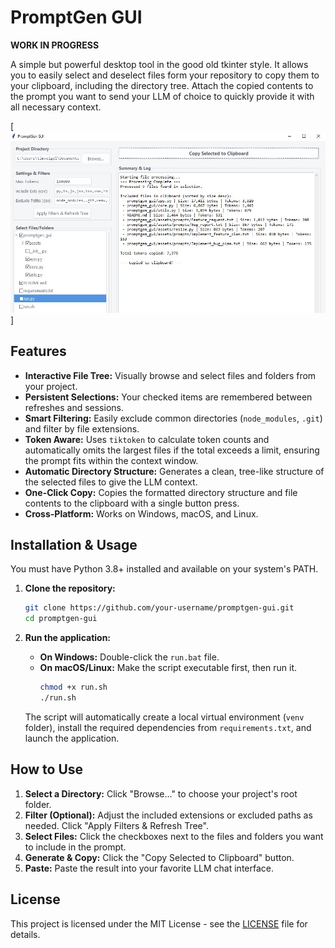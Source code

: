 # PromptGen GUI
**WORK IN PROGRESS**

A simple but powerful desktop tool in the good old tkinter style. It allows you to easily select and deselect files form your repository to copy them to your clipboard, including the directory tree.
Attach the copied contents to the prompt you want to send your LLM of choice to quickly provide it with all necessary context.

[![Example Screenshot](example.jpg)]

## Features

-   **Interactive File Tree:** Visually browse and select files and folders from your project.
-   **Persistent Selections:** Your checked items are remembered between refreshes and sessions.
-   **Smart Filtering:** Easily exclude common directories (`node_modules`, `.git`) and filter by file extensions.
-   **Token Aware:** Uses `tiktoken` to calculate token counts and automatically omits the largest files if the total exceeds a limit, ensuring the prompt fits within the context window.
-   **Automatic Directory Structure:** Generates a clean, tree-like structure of the selected files to give the LLM context.
-   **One-Click Copy:** Copies the formatted directory structure and file contents to the clipboard with a single button press.
-   **Cross-Platform:** Works on Windows, macOS, and Linux.

## Installation & Usage

You must have Python 3.8+ installed and available on your system's PATH.

1.  **Clone the repository:**
    ```bash
    git clone https://github.com/your-username/promptgen-gui.git
    cd promptgen-gui
    ```

2.  **Run the application:**
    -   **On Windows:** Double-click the `run.bat` file.
    -   **On macOS/Linux:** Make the script executable first, then run it.
        ```bash
        chmod +x run.sh
        ./run.sh
        ```

    The script will automatically create a local virtual environment (`venv` folder), install the required dependencies from `requirements.txt`, and launch the application.

## How to Use

1.  **Select a Directory:** Click "Browse..." to choose your project's root folder.
2.  **Filter (Optional):** Adjust the included extensions or excluded paths as needed. Click "Apply Filters & Refresh Tree".
3.  **Select Files:** Click the checkboxes next to the files and folders you want to include in the prompt.
4.  **Generate & Copy:** Click the "Copy Selected to Clipboard" button.
5.  **Paste:** Paste the result into your favorite LLM chat interface.



## License

This project is licensed under the MIT License - see the [LICENSE](LICENSE) file for details.

